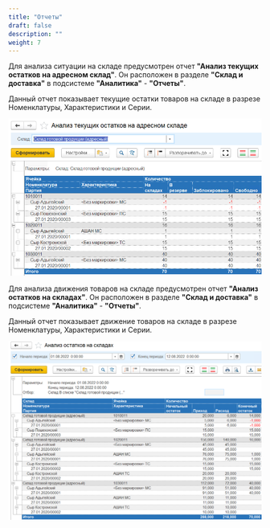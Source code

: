 ```yaml
---
title: "Отчеты"
draft: false
description: ""
weight: 7
---
```


Для анализа ситуации на складе предусмотрен отчет **"Анализ текущих остатков на адресном склад"**. Он расположен в разделе **"Склад и доставка"** в подсистеме **"Аналитика"** - **"Отчеты"**.

Данный отчет показывает текущие остатки товаров на складе в разрезе Номенклатуры, Характеристики и Серии.

![1](1.png)

Для анализа движения товаров на складе предусмотрен отчет **"Анализ остатков на складах"**. Он расположен в разделе **"Склад и доставка"** в подсистеме **"Аналитика"** - **"Отчеты"**.

Данный отчет показывает движение товаров на складе в разрезе Номенклатуры, Характеристики и Серии.

![2](2.png)
